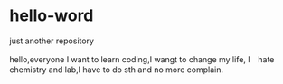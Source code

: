 # hello-word
just another repository
 
 hello,everyone 
 I want to learn coding,I wangt to change my life, I　hate chemistry and lab,I have to do sth and no more complain.
